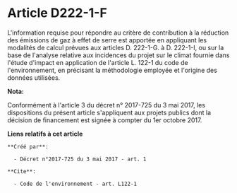 # Article D222-1-F

L'information requise pour répondre au critère de contribution à la réduction des émissions de gaz à effet de serre est
apportée en appliquant les modalités de calcul prévues aux articles D. 222-1-G. à D. 222-1-I, ou sur la base de l'analyse
relative aux incidences du projet sur le climat fournie dans l'étude d'impact en application de l'article L. 122-1 du code de
l'environnement, en précisant la méthodologie employée et l'origine des données utilisées.

**Nota:**

Conformément à l'article 3 du décret n° 2017-725 du 3 mai 2017, les dispositions du présent article s'appliquent aux projets
publics dont la décision de financement est signée à compter du 1er octobre 2017.

**Liens relatifs à cet article**

	**Créé par**:

	  - Décret n°2017-725 du 3 mai 2017 - art. 1

	**Cite**:

	  - Code de l'environnement - art. L122-1
